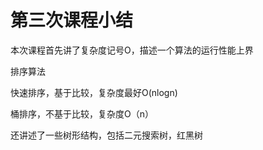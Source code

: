 # 第三次课程小结

本次课程首先讲了复杂度记号O，描述一个算法的运行性能上界



排序算法

快速排序，基于比较，复杂度最好O(nlogn)

桶排序，不基于比较，复杂度O（n）

还讲述了一些树形结构，包括二元搜索树，红黑树